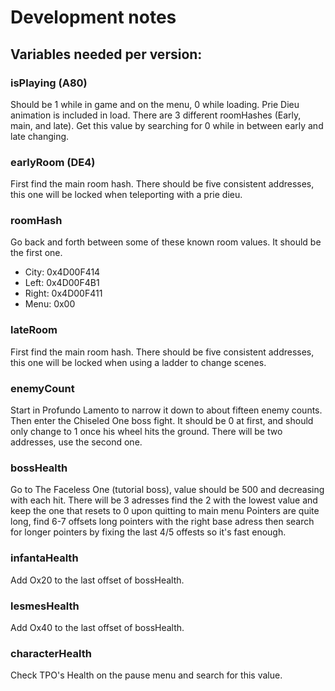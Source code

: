 # Development notes

## Variables needed per version:

### isPlaying (A80)
Should be 1 while in game and on the menu, 0 while loading.  Prie Dieu animation is included in load.  There are 3 different roomHashes (Early, main, and late).  Get this value by searching for 0 while in between early and late changing.

### earlyRoom (DE4)
First find the main room hash.  There should be five consistent addresses, this one will be locked when teleporting with a prie dieu.

### roomHash
Go back and forth between some of these known room values. It should be the first one.
- City: 0x4D00F414
- Left: 0x4D00F4B1
- Right: 0x4D00F411
- Menu: 0x00

### lateRoom
First find the main room hash.  There should be five consistent addresses, this one will be locked when using a ladder to change scenes.

### enemyCount
Start in Profundo Lamento to narrow it down to about fifteen enemy counts.  Then enter the Chiseled One boss fight.  It should be 0 at first, and should only change to 1 once his wheel hits the ground.  There will be two addresses, use the second one.

### bossHealth
Go to The Faceless One (tutorial boss), value should be 500 and decreasing with each hit.
There will be 3 adresses find the 2 with the lowest value and keep the one that resets to 0 upon quitting to main menu
Pointers are quite long, find 6-7 offsets long pointers with the right base adress then search for longer pointers by fixing the last 4/5 offests so it's fast enough.

### infantaHealth
Add Ox20 to the last offset of bossHealth.

### lesmesHealth
Add Ox40 to the last offset of bossHealth.

### characterHealth
Check TPO's Health on the pause menu and search for this value.
